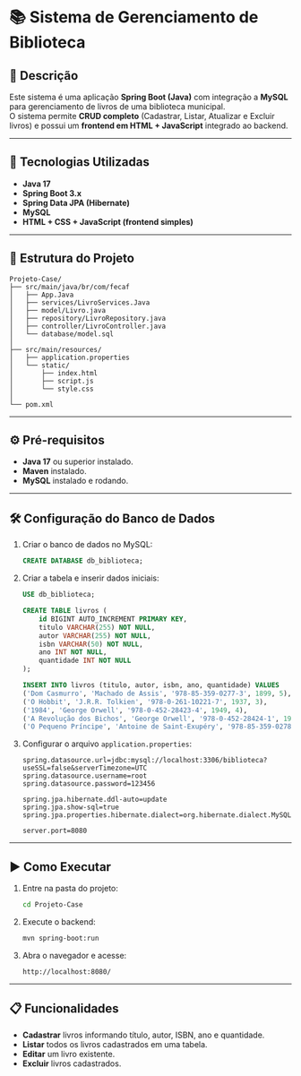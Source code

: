 
# 📚 Sistema de Gerenciamento de Biblioteca

## 🔹 Descrição
Este sistema é uma aplicação **Spring Boot (Java)** com integração a **MySQL** para gerenciamento de livros de uma biblioteca municipal.  
O sistema permite **CRUD completo** (Cadastrar, Listar, Atualizar e Excluir livros) e possui um **frontend em HTML + JavaScript** integrado ao backend.

---

## 🚀 Tecnologias Utilizadas
- **Java 17**
- **Spring Boot 3.x**
- **Spring Data JPA (Hibernate)**
- **MySQL**
- **HTML + CSS + JavaScript (frontend simples)**

---

## 📂 Estrutura do Projeto
```
Projeto-Case/
├── src/main/java/br/com/fecaf
│   ├── App.Java
│   ├── services/LivroServices.Java
│   ├── model/Livro.java
│   ├── repository/LivroRepository.java
│   ├── controller/LivroController.java
│   └── database/model.sql
│
├── src/main/resources/
│   ├── application.properties
│   └── static/
│       ├── index.html
│       ├── script.js
│       └── style.css
│
└── pom.xml
```

---

## ⚙️ Pré-requisitos
- **Java 17** ou superior instalado.
- **Maven** instalado.
- **MySQL** instalado e rodando.

---

## 🛠️ Configuração do Banco de Dados
1. Criar o banco de dados no MySQL:
   ```sql
   CREATE DATABASE db_biblioteca;
   ```
2. Criar a tabela e inserir dados iniciais:
   ```sql
   USE db_biblioteca;

   CREATE TABLE livros (
       id BIGINT AUTO_INCREMENT PRIMARY KEY,
       titulo VARCHAR(255) NOT NULL,
       autor VARCHAR(255) NOT NULL,
       isbn VARCHAR(50) NOT NULL,
       ano INT NOT NULL,
       quantidade INT NOT NULL
   );

   INSERT INTO livros (titulo, autor, isbn, ano, quantidade) VALUES
   ('Dom Casmurro', 'Machado de Assis', '978-85-359-0277-3', 1899, 5),
   ('O Hobbit', 'J.R.R. Tolkien', '978-0-261-10221-7', 1937, 3),
   ('1984', 'George Orwell', '978-0-452-28423-4', 1949, 4),
   ('A Revolução dos Bichos', 'George Orwell', '978-0-452-28424-1', 1945, 6),
   ('O Pequeno Príncipe', 'Antoine de Saint-Exupéry', '978-85-359-0278-0', 1943, 7);
   ```

3. Configurar o arquivo `application.properties`:
   ```properties
   spring.datasource.url=jdbc:mysql://localhost:3306/biblioteca?useSSL=false&serverTimezone=UTC
   spring.datasource.username=root
   spring.datasource.password=123456

   spring.jpa.hibernate.ddl-auto=update
   spring.jpa.show-sql=true
   spring.jpa.properties.hibernate.dialect=org.hibernate.dialect.MySQL8Dialect

   server.port=8080
   ```

---

## ▶️ Como Executar
1. Entre na pasta do projeto:
   ```bash
   cd Projeto-Case
   ```
2. Execute o backend:
   ```bash
   mvn spring-boot:run
   ```
3. Abra o navegador e acesse:
   ```
   http://localhost:8080/
   ```

---

## 📋 Funcionalidades
- **Cadastrar** livros informando título, autor, ISBN, ano e quantidade.  
- **Listar** todos os livros cadastrados em uma tabela.  
- **Editar** um livro existente.  
- **Excluir** livros cadastrados.  
